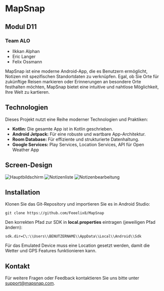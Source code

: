 # MapSnap

## Modul D11

### Team ALO

* Ilkkan Alphan
* Eric Langer
* Felix Ossmann

MapSnap ist eine moderne Android-App, die es Benutzern ermöglicht, Notizen mit spezifischen Standortdaten zu verknüpfen. Egal, ob Sie Orte für zukünftige Reisen markieren oder Erinnerungen an besondere Orte festhalten möchten, MapSnap bietet eine intuitive und nahtlose Möglichkeit, Ihre Welt zu kartieren.

## Technologien

Dieses Projekt nutzt eine Reihe moderner Technologien und Praktiken:

- **Kotlin:** Die gesamte App ist in Kotlin geschrieben.
- **Android Jetpack:** Für eine robuste und wartbare App-Architektur.
- **Room Database:** Für effiziente und strukturierte Datenhaltung.
- **Google Services:** Play Services, Location Services, API für Open Weather App

## Screen-Design

![Hauptbildschirm](https://i.postimg.cc/Jzc18zzH/Mainscreen.png)
![Notizenliste](https://i.postimg.cc/LX7SDqNw/Notizenliste.png)
![Notizenbearbeitung](https://i.postimg.cc/pdcyNLsY/Notizenbearbeitung.png)

## Installation

Klonen Sie das Git-Repository und importieren Sie es in Android Studio:
```
git clone https://github.com/Feeelix8/MapSnap
```

Den korrekten Pfad zur SDK in **local.properties** eintragen (jeweiligen Pfad ändern):
```
sdk.dir=C\:\\Users\\BENUTZERNAME\\AppData\\Local\\Android\\Sdk
```

Für das Emulated Device muss eine Location gesetzt werden, damit die Wetter und GPS Features funktionieren kann.

## Kontakt

Für weitere Fragen oder Feedback kontaktieren Sie uns bitte unter [support@mapsnap.com](mailto:support@mapsnap.com).

